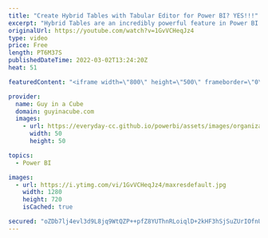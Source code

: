 ```yaml
---
title: "Create Hybrid Tables with Tabular Editor for Power BI? YES!!!"
excerpt: "Hybrid Tables are an incredibly powerful feature in Power BI. But what if you wanted to create them outside of Power BI Desktop? Patrick shows you how you can do just that in Tabular Editor!   --This Year let     Source = Sql.Databases(\"servername\"),     AdventureWorksDW = Source{[Name=\"databasename\"]}[Data],"
originalUrl: https://youtube.com/watch?v=1GvVCHeqJz4
type: video
price: Free
length: PT6M37S
publishedDateTime: 2022-03-02T13:24:20Z
heat: 51

featuredContent: "<iframe width=\"800\" height=\"500\" frameborder=\"0\" src=\"https://www.youtube.com/embed/1GvVCHeqJz4\" allow=\"accelerometer; autoplay; encrypted-media; gyroscope; picture-in-picture\" allowfullscreen></iframe>"

provider:
  name: Guy in a Cube
  domain: guyinacube.com
  images:
    - url: https://everyday-cc.github.io/powerbi/assets/images/organizations/guyinacube.com-50x50.jpg
      width: 50
      height: 50

topics:
  - Power BI

images:
  - url: https://i.ytimg.com/vi/1GvVCHeqJz4/maxresdefault.jpg
    width: 1280
    height: 720
    isCached: true

secured: "oZDb7lj4evl3d9L8jq9WtQZP++pfZ8YUThnRLoiqlD+2kHF3hSjSuZUrIOfnUw360SnVxUaPDa/4iaABSMd2UzYnIwY69EMTvTrOX8RDMCvfgW740+vATfwJ7ePRQgFrd8b+yQfRsc1ws9VULPVKxG6jfFFzOcnfKRJOmcClcQPuF7KnUWBFDk1rKcLieW3uo09QKV1wUZCfe1+0cViodzIsoU1prUzFvxD7cVGnvbZdPjDN3CqO3nflIbXogDSYR/ueQTbNMZkewImKujPnet4jRRy9xE7UFvPjI+6rMP+T3TyssYClJMoBbFottHqAOjgm9gZYnZQ3UMhIhS4cS8wTkCBcbiwShR6Zf/JCA3nTNw2rJduXtS2vCjjnGjzqUvyLOmDIaBJlleyktKWw9cBOqobvELKADVXpQrFFTaw=;qoM7UN6ulq2/8cUD8SfPUQ=="
---
```


